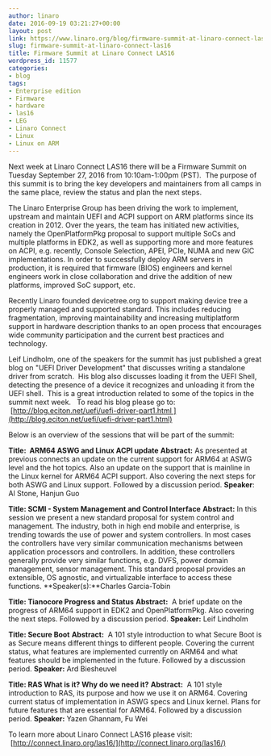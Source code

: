 ```yaml
---
author: linaro
date: 2016-09-19 03:21:27+00:00
layout: post
link: https://www.linaro.org/blog/firmware-summit-at-linaro-connect-las16/
slug: firmware-summit-at-linaro-connect-las16
title: Firmware Summit at Linaro Connect LAS16
wordpress_id: 11577
categories:
- blog
tags:
- Enterprise edition
- Firmware
- hardware
- las16
- LEG
- Linaro Connect
- Linux
- Linux on ARM
---
```


Next week at Linaro Connect LAS16 there will be a Firmware Summit on Tuesday September 27, 2016 from 10:10am-1:00pm (PST).  The purpose of this summit is to bring the key developers and maintainers from all camps in the same place, review the status and plan the next steps.

The Linaro Enterprise Group has been driving the work to implement, upstream and maintain UEFI and ACPI support on ARM platforms since its creation in 2012. Over the years, the team has initiated new activities, namely the OpenPlatformPkg proposal to support multiple SoCs and multiple platforms in EDK2, as well as supporting more and more features on ACPI, e.g. recently, Console Selection, APEI, PCIe, NUMA and new GIC implementations. In order to successfully deploy ARM servers in production, it is required that firmware (BIOS) engineers and kernel engineers work in close collaboration and drive the addition of new platforms, improved SoC support, etc.

Recently Linaro founded devicetree.org to support making device tree a properly managed and supported standard. This includes reducing fragmentation, improving maintainability and increasing multiplatform support in hardware description thanks to an open process that encourages wide community participation and the current best practices and technology.

Leif Lindholm, one of the speakers for the summit has just published a great blog on "UEFI Driver Development" that discusses writing a standalone driver from scratch.  His blog also discusses loading it from the UEFI Shell, detecting the presence of a device it recognizes and unloading it from the UEFI shell.  This is a great introduction related to some of the topics in the summit next week.   To read his blog please go to:  [http://blog.eciton.net/uefi/uefi-driver-part1.html ](http://blog.eciton.net/uefi/uefi-driver-part1.html)

Below is an overview of the sessions that will be part of the summit:

**Title:  ARM64 ASWG and Linux ACPI update**
**Abstract:** As presented at previous connects an update on the current support for ARM64 at ASWG level and the hot topics. Also an update on the support that is mainline in the Linux kernel for ARM64 ACPI support. Also covering the next steps for both ASWG and Linux support. Followed by a discussion period.
**Speaker**: Al Stone, Hanjun Guo


**Title: SCMI - System Management and Control Interface**
**Abstract:** In this session we present a new standard proposal for system control and management. The industry, both in high end mobile and enterprise, is trending towards the use of power and system controllers. In most cases the controllers have very similar communication mechanisms between application processors and controllers. In addition, these controllers generally provide very similar functions, e.g. DVFS, power domain management, sensor management. This standard proposal provides an extensible, OS agnostic, and virtualizable interface to access these functions.
**Speaker(s):**Charles Garcia-Tobin

**Title: Tianocore Progress and Status**
**Abstract:**  A brief update on the progress of ARM64 support in EDK2 and OpenPlatformPkg. Also covering the next steps. Followed by a discussion period.
**Speaker:** Leif Lindholm

**Title: Secure Boot**
**Abstract:**  A 101 style introduction to what Secure Boot is as Secure means different things to different people. Covering the current status, what features are implemented currently on ARM64 and what features should be implemented in the future. Followed by a discussion period.
**Speaker:** Ard Biesheuvel

**Title: RAS What is it? Why do we need it?**
**Abstract:**  A 101 style introduction to RAS, its purpose and how we use it on ARM64. Covering current status of implementation in ASWG specs and Linux kernel. Plans for future features that are essential for ARM64. Followed by a discussion period.
**Speaker:** Yazen Ghannam, Fu Wei

To learn more about Linaro Connect LAS16 please visit:  [http://connect.linaro.org/las16/](http://connect.linaro.org/las16/)


